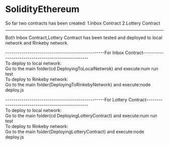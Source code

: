 # SolidityEthereum
So far two contracts has been created:
1.Inbox Contract
2.Lottery Contract

-------------------------

Both Inbox Contract,Lottery Contract has been tested and deployed to local network and Rinkeby network.</br>

-------------------------------------------------For Inbox Contract---------------------------------------------------</br>
To deploy to local network:</br>
Go to the main folder(cd DeployingToLocalNetwrok) and execute:num run test</br>
To deploy to Rinkeby network:</br>
Go to the main folder(DeployingToRinkebyNetwork) and execute:node deploy.js</br>

-------------------------------------------------For Lottery Contract-------------------------------------------------</br>
To deploy to local network:</br>
Go to the main folder(cd DeployingLotteryContract) and execute:num run test</br>
To deploy to Rinkeby network:</br>
Go to the main folder(DeployingLotteryContract) and execute:node deploy.js</br>

